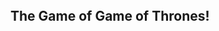 <html>
<head>
	<title>The Game of Game of Thrones!</title>
	<link rel="stylesheet" type="text/css" href="style.css">
</head>
<header>
	<!-- <nav>
		<a href="../index.html">Back to My Page</a>
	</nav> -->
</header>
<body>
<div id="container">
<h2>The Game of Game of Thrones!</h2>
<div id="image"></div>
<div id="imagesource"></div>
<div id="ccontent">
<div id="cdes"></div>
</div>
<div id="story"></div>

<section id="battlefield">
	<div id="battlelog">
	</div>
	<div id="result">
	</div>
</section>
<div id="playagain"></div>
</div> <!-- container -->
</body>
<!-- <footer>
	<p>&copy; Copyrights Supakorn Laohasongkram 2014</p>
</footer> -->
<script type="text/javascript" src="my_solution.js"></script>
</html>
